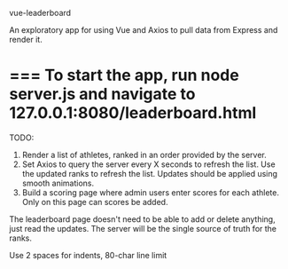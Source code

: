 vue-leaderboard

An exploratory app for using Vue and Axios to pull data from Express and render it.

===
To start the app, run node server.js and navigate to 127.0.0.1:8080/leaderboard.html
===

TODO:
1. Render a list of athletes, ranked in an order provided by the server.
2. Set Axios to query the server every X seconds to refresh the list. Use the updated ranks to refresh the list. Updates should be applied using smooth animations.
3. Build a scoring page where admin users enter scores for each athlete. Only on this page can scores be added.

The leaderboard page doesn't need to be able to add or delete anything, just read the updates.
The server will be the single source of truth for the ranks.

Use 2 spaces for indents, 80-char line limit